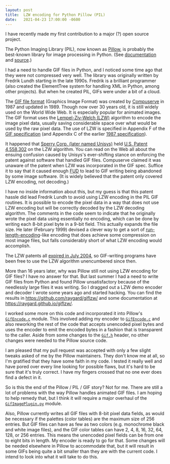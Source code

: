 ```yaml
---
layout: post
title:  LZW encoding for Python Pillow (PIL) 
date:   2021-04-23 17:00:00 -0600
---
```


I have recently made my first contribution to a major (?) open source project.

The Python Imaging Library (PIL), now known as [Pillow](https://python-pillow.org/), is probably the best-known library for image processing in Python. (See [documentation](https://pillow.readthedocs.io/en/stable/) and [source](https://github.com/python-pillow/Pillow).)

I had a need to handle GIF files in Python, and I noticed some time ago that they were not compressed very well. The library was originally written by Fredrik Lundh starting in the late 1990s. Fredrik is a brilliant programmer (also created the ElementTree system for handling XML in Python, among other projects). But when he created PIL, GIFs were under a bit of a cloud.

<!-- more -->

The [GIF file format](https://en.wikipedia.org/wiki/GIF) (Graphics Image Format) was created by [Compuserve](https://en.wikipedia.org/wiki/CompuServe) in 1987 and updated in 1989. Though now over 30 years old, it is still widely used on the World Wide Web. It is especially popular for animated images. The GIF format uses the [Lempel-Ziv-Welch (LZW)](https://en.wikipedia.org/wiki/Lempel%E2%80%93Ziv%E2%80%93Welch) algorithm to encode the image pixel data, usually saving considerable space over what would be used by the raw pixel data. The use of LZW is specified in Appendix F of the [GIF specification](https://www.w3.org/Graphics/GIF/spec-gif89a.txt) (and Appendix C of the earlier [1987 specification](https://www.w3.org/Graphics/GIF/spec-gif87.txt)).

It happened that [Sperry Corp. (later named Unisys)](https://en.wikipedia.org/wiki/Lempel%E2%80%93Ziv%E2%80%93Welch#Patents) held [U.S. Patent 4,558,302](https://patents.google.com/patent/US4558302) on the LZW algorithm. You can read on the Web all about the ensuing confusion caused by Unisys's ever-shifting stance on enforcing the patent against software that handled GIF files. Compuserve claimed it was unaware of the patent when LZW was incorporated in the GIF spec. Suffice it to say that it caused enough [FUD](https://en.wikipedia.org/wiki/Fear,_uncertainty,_and_doubt) to lead to GIF writing being abandoned by some image software. (It is widely believed that the patent only covered LZW encoding, not decoding.)

I have no inside information about this, but my guess is that this patent hassle did lead Fredrik Lundh to avoid using LZW encoding in the PIL GIF routines. It is possible to encode the pixel data in a way that does not use LZW encoding but will be correctly decoded by the LZW decoding algorithm. The comments in the code seem to indicate that he originally wrote the pixel data using essentially no encoding, which can be done by writing each 8-bit pixel byte in a 9-bit field. This actually expands the file size. He later (February 1999) devised a clever way to get a sort of [run-length-encoding](https://en.wikipedia.org/wiki/Run-length_encoding)-like encoding that does achieve some compression on most image files, but falls considerably short of what LZW encoding would accomplish.

The LZW patents all [expired in July 2004](https://en.wikipedia.org/wiki/GIF#Unisys_and_LZW_patent_enforcement), so GIF-writing programs have been free to use the LZW algorithm unencumbered since then.

More than 16 years later, why was Pillow still not using LZW encoding for GIF files? I have no answer for that. But last summer I had a need to write GIF files from Python and found Pillow unsatisfactory because of the needlessly large files it was writing. So I dragged out a LZW demo encoder and decoder I wrote some years ago and started hacking. You can find the results in <https://github.com/raygard/giflzw/> and some documentation at <https://raygard.github.io/giflzw/>.

I worked some more on this code and incorporated it into Pillow's [``GifEncode.c``](https://github.com/python-pillow/Pillow/blob/master/src/libImaging/GifEncode.c) module. This involved adding my encoder to [``GifEncode.c``](https://github.com/python-pillow/Pillow/blob/master/src/libImaging/GifEncode.c) and also reworking the rest of the code that accepts unencoded pixel bytes and uses the encoder to emit the encoded bytes in a fashion that is transparent to the caller. Aside from some changes to the [``Gif.h``](https://github.com/python-pillow/Pillow/blob/master/src/libImaging/Gif.h) header, no other changes were needed to the Pillow source code.

I am pleased that my pull request was accepted with only a few slight tweaks asked of me by the Pillow maintainers. They don't know me at all, so I'm gratified that they have some faith in my code. I tested it really well and have pored over every line looking for possible flaws, but it's hard to be sure that it's truly correct. I have my fingers crossed that no one ever does find a defect in it.

So is this the end of the Pillow / PIL / GIF story? Not for me. There are still a lot of problems with the way Pillow handles animated GIF files. I am hoping to help remedy that, but I think it will require a major overhaul of the [``GifImagePlugin.py``](https://github.com/python-pillow/Pillow/blob/master/src/PIL/GifImagePlugin.py) module.

Also, Pillow currently writes all GIF files with 8-bit pixel data fields, as would be necessary if the palettes (color tables) are the maximum size of 256 entries. But GIF files can have as few as two colors (e.g. monochrome black and white image files), and the GIF color tables can have 2, 4, 8, 16, 32, 64, 128, or 256 entries. This means the unencoded pixel fields can be from one to eight bits in length. My encoder is ready to go for that. Some changes will be needed elsewhere in Pillow to accommodate that, but it will result in some GIFs being quite a bit smaller than they are with the current code. I intend to look into what it will take to do this.
